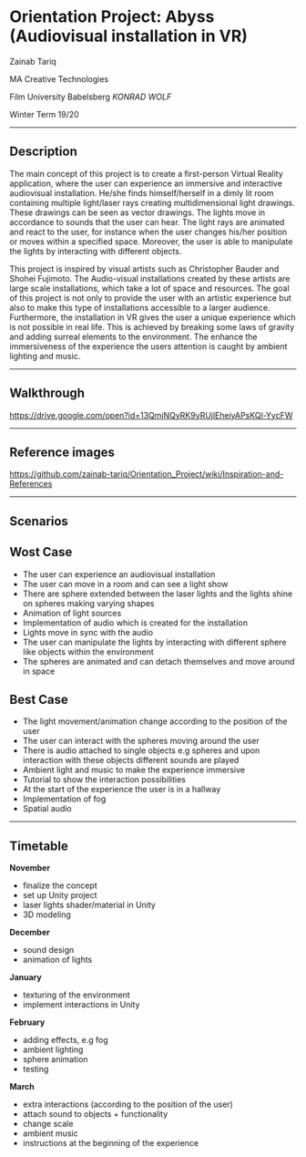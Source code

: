 # Orientation Project: Abyss (Audiovisual installation in VR)  

Zainab Tariq

MA Creative Technologies 

Film University Babelsberg *KONRAD WOLF*

Winter Term 19/20

---
## Description

The main concept of this project is to create a first-person Virtual Reality application, where the user can experience an immersive and interactive audiovisual installation. He/she finds himself/herself in a dimly lit room containing multiple light/laser rays creating multidimensional light drawings. These drawings can be seen as vector drawings. The lights move in accordance to sounds that the user can hear. The light rays are animated and react to the user, for instance when the user changes his/her position or moves within a specified space. Moreover, the user is able to manipulate the lights by interacting with different objects. 

This project is inspired by visual artists such as Christopher Bauder and Shohei Fujimoto. The Audio-visual installations created by these artists are large scale installations, which take a lot of space and resources. The goal of this project is not only to provide the user with an artistic experience but also to make this type of installations accessible to a larger audience. Furthermore, the installation in VR gives the user a unique experience which is not possible in real life. This is achieved by breaking some laws of gravity and adding surreal elements to the environment. The enhance the immersiveness of the experience the users attention is caught by ambient lighting and music.

---
## Walkthrough

https://drive.google.com/open?id=13QmjNQyRK9yRUjlEheiyAPsKQl-YycFW

---
## Reference images

https://github.com/zainab-tariq/Orientation_Project/wiki/Inspiration-and-References

---
## Scenarios

## Wost Case

* The user can experience an audiovisual installation
* The user can move in a room and can see a light show
* There are sphere extended between the laser lights and the lights shine on spheres making varying shapes
* Animation of light sources
* Implementation of audio which is created for the installation
* Lights move in sync with the audio
* The user can manipulate the lights by interacting with different sphere like objects within the environment
* The spheres are animated and can detach themselves and move around in space

## Best Case

* The light movement/animation change according to the position of the user
* The user can interact with the spheres moving around the user
* There is audio attached to single objects e.g spheres and upon interaction with these objects different sounds are played
* Ambient light and music to make the experience immersive
* Tutorial to show the interaction possibilities 
* At the start of the experience the user is in a hallway 
* Implementation of fog 
* Spatial audio 

  
---

## Timetable

__November__
* finalize the concept
* set up Unity project 
* laser lights shader/material in Unity 
* 3D modeling

__December__
* sound design
* animation of lights

__January__
* texturing of the environment
* implement interactions in Unity 

__February__
* adding effects, e.g fog
* ambient lighting
* sphere animation
* testing

__March__
* extra interactions (according to the position of the user)
* attach sound to objects + functionality
* change scale 
* ambient music 
* instructions at the beginning of the experience
